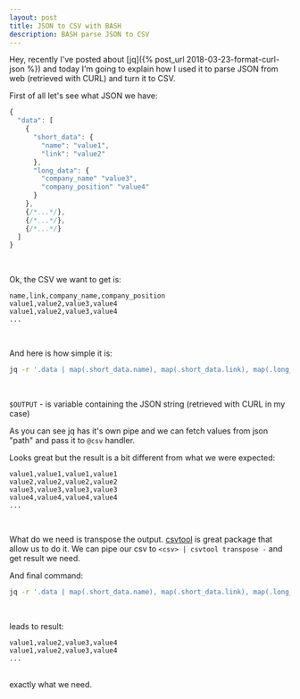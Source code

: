 ```yaml
---
layout: post
title: JSON to CSV with BASH
description: BASH parse JSON to CSV
---
```


Hey, recently I've posted about [jq]({% post_url 2018-03-23-format-curl-json %}) and today I'm going
to explain how I used it to parse JSON from web (retrieved with CURL) and turn it to CSV.

First of all let's see what JSON we have:

```javascript
{
  "data": [
    {
      "short_data": {
        "name": "value1",
        "link": "value2"
      },
      "long_data": {
        "company_name" "value3",
        "company_position" "value4"
      }
    },
    {/*...*/},
    {/*...*/},
    {/*...*/}
  ]
}
```
<br/>

Ok, the CSV we want to get is:

```
name,link,company_name,company_position
value1,value2,value3,value4
value1,value2,value3,value4
...
```
<br/>

And here is how simple it is:

```bash
jq -r '.data | map(.short_data.name), map(.short_data.link), map(.long_data.company_name), map(.long_data.company_position) | @csv' <<< $OUTPUT
```
<br/>

`$OUTPUT` - is variable containing the JSON string (retrieved with CURL in my case)

As you can see jq has it's own pipe and we can fetch values from json "path" and pass it to `@csv` handler.

Looks great but the result is a bit different from what we were expected:

```
value1,value1,value1,value1
value2,value2,value2,value2
value3,value3,value3,value3
value4,value4,value4,value4
...
```
<br/>

What do we need is transpose the output. [csvtool](https://github.com/Chris00/ocaml-csv) is great package that allow us to do it.
We can pipe our csv to `<csv> | csvtool transpose -` and get result we need.

And final command:

```bash
jq -r '.data | map(.short_data.name), map(.short_data.link), map(.long_data.company_name), map(.long_data.company_position) | @csv' <<< $OUTPUT | csvtool transpose -
```
<br/>

leads to result:

```
value1,value2,value3,value4
value1,value2,value3,value4
...
```
<br/>
exactly what we need.
